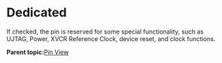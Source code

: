 # Dedicated

If checked, the pin is reserved for some special functionality, such as UJTAG, Power, XVCR Reference Clock, device reset, and clock functions.

**Parent topic:**[Pin View](GUID-8023B5BE-3C02-45BA-843F-F1212520AA65.md)


